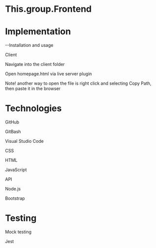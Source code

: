 # This.group.Frontend

# Implementation

 --Installation and usage
   
   
   Client
   
   
   Navigate into the client folder
   
   
   Open homepage.html via live server plugin
   
   
   Note! another way to open the file is right click and selecting Copy Path, then paste it in the browser
   
# Technologies

   GitHub
   
   
   GitBash 
   
   
   Visual Studio Code
   
   
   CSS
   
   
   HTML
   
   
   JavaScript
   
   
   API
   
   
   Node.js
   
   
   Bootstrap
   
# Testing
   Mock testing
   
   
   Jest


